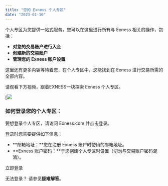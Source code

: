 ```yaml
---
title: "您的 Exness 个人专区"
date: "2023-01-10"
---
```


个人专区为您提供一站式服务，您可以在这里进行所有与 Exness 相关的操作，包括：

- **对您的交易账户进行入金**
- **创建新的交易账户**
- **管理您的 Exness 账户设置**

这里还有更多内容等待着您，在个人专区中，您能找到在 Exness 进行交易所需的全部内容。

请观看下方视频，跟着EXNESS一块探索 Exness 个人专区。

[![](https://testingcf.jsdelivr.net/gh/jarlin8/OSS@main/exhelp/haokan.baidu.com/v?vid=4921224364030631403)

### 如何登录您的个人专区：

要想登录个人专区，请访问 Exness.com 并点击登录。

登录时您需要提供如下信息：

- **邮箱地址：**您在注册 Exness 账户时使用的邮箱地址。
- **Exness 账户密码：**于您创建个人专区时设置（切勿与交易账户密码混淆）。

立即登录

无法登录？ 请参见**疑难解答**。
